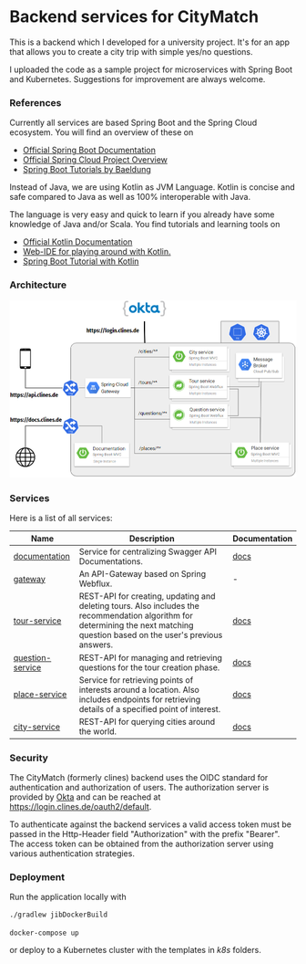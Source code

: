 # Backend services for CityMatch

This is a backend which I developed for a university project. It's for an app that allows you to create a city trip 
with simple yes/no questions.

I uploaded the code as a sample project for microservices with Spring Boot and Kubernetes. Suggestions for improvement 
are always welcome.

### References
Currently all services are based Spring Boot and the Spring Cloud ecosystem. You will find an overview of these on

* [Official Spring Boot Documentation](https://docs.spring.io/spring-boot/docs/current/reference/html/)
* [Official Spring Cloud Project Overview](https://spring.io/projects/spring-cloud)
* [Spring Boot Tutorials by Baeldung](https://www.baeldung.com/spring-boot)

Instead of Java, we are using Kotlin as JVM Language. Kotlin is concise and safe compared to Java as 
well as 100% interoperable with Java.

The language is very easy and quick to learn if you already have some knowledge of Java and/or Scala. You find 
tutorials and learning tools on

* [Official Kotlin Documentation](https://kotlinlang.org/docs/reference/)
* [Web-IDE for playing around with Kotlin.](https://play.kotlinlang.org/)
* [Spring Boot Tutorial with Kotlin](https://spring.io/guides/tutorials/spring-boot-kotlin/)

### Architecture

![Architecture diagram](images/backend-architecture.PNG)

### Services
Here is a list of all services:

| Name          | Description   | Documentation |
| ------------- | ------------- | ------------- |
| [documentation](/documentation)  | Service for centralizing Swagger API Documentations. | [docs](http://localhost:8080/swagger-ui.html)
| [gateway](/gateway)  | An API-Gateway based on Spring Webflux.  | -
| [tour-service](/tour-service)  | REST-API for creating, updating and deleting tours. Also includes the recommendation algorithm for determining the next matching question based on the user's previous answers. | [docs](http://localhost:8080/swagger-ui.html#/tour-service)
| [question-service](/question-service)  | REST-API for managing and retrieving questions for the tour creation phase. | [docs](http://localhost:8080/swagger-ui.html#/question-service)
| [place-service](/place-service)  | Service for retrieving points of interests around a location. Also includes endpoints for retrieving details of a specified point of interest. | [docs](http://localhost:8080/swagger-ui.html#/place-service)
| [city-service](/city-service)  |  REST-API for querying cities around the world. | [docs](http://localhost:8080/swagger-ui.html#/city-service)

### Security
The CityMatch (formerly clines) backend uses the OIDC standard for authentication and authorization of users. The authorization server is 
provided by [Okta](https://www.okta.com/) and can be reached at https://login.clines.de/oauth2/default.

To authenticate against the backend services a valid access token must be passed in the Http-Header field 
"Authorization" with the prefix "Bearer". The access token can be obtained from the authorization server using various 
authentication strategies.

### Deployment

Run the application locally with

```shell script
./gradlew jibDockerBuild

docker-compose up
```

or deploy to a Kubernetes cluster with the templates in _k8s_ folders.




